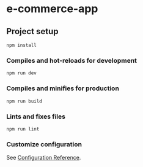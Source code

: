 # e-commerce-app

## Project setup
```
npm install
```

### Compiles and hot-reloads for development
```
npm run dev
```

### Compiles and minifies for production
```
npm run build
```

### Lints and fixes files
```
npm run lint
```

### Customize configuration
See [Configuration Reference](https://cli.vuejs.org/config/).
